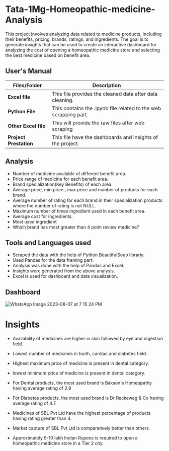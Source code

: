 
# Tata-1Mg-Homeopathic-medicine-Analysis

This project involves analyzing data related to medicine products, including their benefits, pricing, brands, ratings, and ingredients. The goal is to generate insights that can be used to create an interactive dashboard for analyzing the cost of opening a homeopathic medicine store and selecting the best medicine based on benefit area. 


##   **User's Manual**

| Files/Folder| Description |
| ------------- | ------------- |
| **Excel file** | This file provides the cleaned data after data cleaning.  |
| **Python File** | This contains the .ipynb file related to the web scrapping part.  |
| **Other Excel file** | This will provide the raw files after web scraping |
| **Project Prestation** | This file have the dashboards and insights of the project. |

##   Analysis

- Number of medicine available of different benefit area.
- Price range of medicine for each benefit area.
- Brand specialization(Key Benefits) of each area.
- Average price, min price , max price and number of products for each brand.
- Average number of rating for each brand in their specialization products where  the number of rating is not NULL.
- Maximum number of times ingredient used in each benefit area.
- Average cost for ingredients.
- Most used ingredient
- Which brand has most greater than 4 point review medicine?



##  Tools and Languages used

- Scraped the data with the help of Python BeautifulSoup librariy.
- Used Pandas for the data framing part.
- Analysis was done with the help of Pandas and Excel.
- Insights were generated from the above analysis.
- Excel is used for dashboard and data visualization.


##  Dashboard

![WhatsApp Image 2023-08-07 at 7 15 24 PM](https://github.com/Shreyasoni11/CapstoneProject/assets/136992653/90a69bb3-c9ec-4d94-ad37-4c9210455c97)


# Insights

- Availability of  medicines are higher in skin followed by eye and digestion field.

- Lowest number of medicines in tooth, cardiac and diabetes field.
- Highest maximum price of medicine is present in dental category.
- lowest minimum price of medicine is present in dental category.
- For Dental products, the most used brand is Bakson's Homeopathy
having average rating of 2.9
- For Diabetes products, the most used brand is Dr Reckeweg & Co
having average rating of 4.7.

- Medicines of SBL Pvt Ltd have the highest percentage of products having rating greater than 4.

- Market capture of SBL Pvt Ltd is comparatively better than others.
- Approximately 9-10 lakh Indian Rupees is required to open a homeopathic medicine store in a Tier 2 city.




